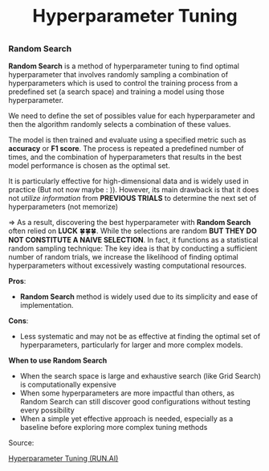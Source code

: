 <center><strong><p style="font-size: 35px;">Hyperparameter Tuning</p></strong></center>

### **Random Search**

**Random Search** is a method of hyperparameter tuning to find optimal hyperparameter that involves randomly sampling a combination of hyperparameters which is used to control the training process from a predefined set (a search space) and training a model using those hyperparameter.

We need to define the set of possibles value for each hyperparameter and then the algorithm randomly selects a combination of these values.

The model is then trained and evaluate using a specified metric such as **accuracy** or **F1 score**. The process is repeated a predefined number of times, and the combination of hyperparameters that results in the best model performance is chosen as the optimal set.

It is particularly effective for high-dimensional data and is widely used in practice (But not now maybe : )). However, its main drawback is that it does not *utilize information* from **PREVIOUS TRIALS** to determine the next set of hyperparameters (not memorize) 

$\Rightarrow$ As a result, discovering the best hyperparameter with **Random Search** often relied on **LUCK** 🍀🍀🍀. While the selections are random **BUT THEY DO NOT CONSTITUTE A NAIVE SELECTION**. In fact, it functions as a statistical random sampling technique: The key idea is that by conducting a sufficient number of random trials, we increase the likelihood of finding optimal hyperparameters without excessively wasting computational resources.

**Pros**: 
- **Random Search** method is widely used due to its simplicity and ease of implementation.

**Cons**:
- Less systematic and may not be as effective at finding the optimal set of hyperparameters, particularly for larger and more complex models.


**When to use Random Search**
- When the search space is large and exhaustive search (like Grid Search) is computationally expensive
- When some hyperparameters are more impactful than others, as Random Search can still discover good configurations without testing every possibility
- When a simple yet effective approach is needed, especially as a baseline before exploring more complex tuning methods

Source: <p><a href='https://www.run.ai/guides/hyperparameter-tuning#grid'>Hyperparameter Tuning (RUN.AI)</a></p>